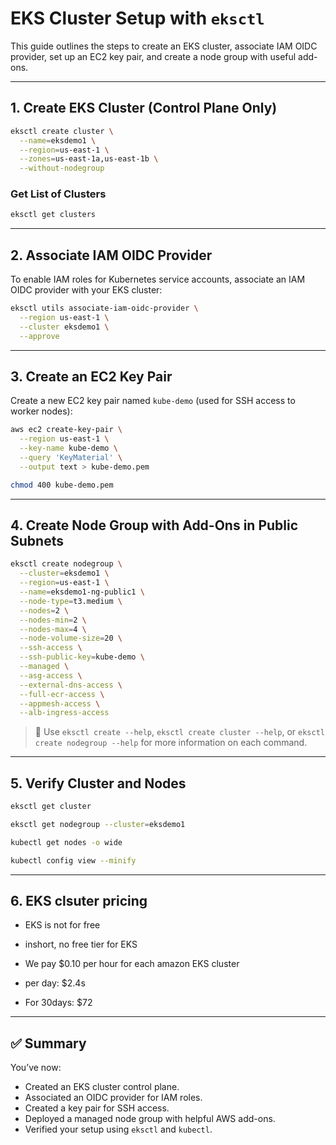 # EKS Cluster Setup with `eksctl`

This guide outlines the steps to create an EKS cluster, associate IAM OIDC provider, set up an EC2 key pair, and create a node group with useful add-ons.

---

## 1. Create EKS Cluster (Control Plane Only)

```bash
eksctl create cluster \
  --name=eksdemo1 \
  --region=us-east-1 \
  --zones=us-east-1a,us-east-1b \
  --without-nodegroup
```

### Get List of Clusters

```bash
eksctl get clusters
```

---

## 2. Associate IAM OIDC Provider

To enable IAM roles for Kubernetes service accounts, associate an IAM OIDC provider with your EKS cluster:

```bash
eksctl utils associate-iam-oidc-provider \
  --region us-east-1 \
  --cluster eksdemo1 \
  --approve
```

---

## 3. Create an EC2 Key Pair

Create a new EC2 key pair named `kube-demo` (used for SSH access to worker nodes):

```bash
aws ec2 create-key-pair \
  --region us-east-1 \
  --key-name kube-demo \
  --query 'KeyMaterial' \
  --output text > kube-demo.pem

chmod 400 kube-demo.pem
```

---

## 4. Create Node Group with Add-Ons in Public Subnets

```bash
eksctl create nodegroup \
  --cluster=eksdemo1 \
  --region=us-east-1 \
  --name=eksdemo1-ng-public1 \
  --node-type=t3.medium \
  --nodes=2 \
  --nodes-min=2 \
  --nodes-max=4 \
  --node-volume-size=20 \
  --ssh-access \
  --ssh-public-key=kube-demo \
  --managed \
  --asg-access \
  --external-dns-access \
  --full-ecr-access \
  --appmesh-access \
  --alb-ingress-access
```

> 📘 Use `eksctl create --help`, `eksctl create cluster --help`, or `eksctl create nodegroup --help` for more information on each command.

---

## 5. Verify Cluster and Nodes

```bash
eksctl get cluster

eksctl get nodegroup --cluster=eksdemo1

kubectl get nodes -o wide

kubectl config view --minify
```

---

## 6. EKS clsuter pricing
 
  - EKS is not for free
  - inshort, no free tier for EKS

  - We pay $0.10 per hour for each amazon EKS cluster
  - per day: $2.4s
  - For 30days: $72 

---

## ✅ Summary

You’ve now:
- Created an EKS cluster control plane.
- Associated an OIDC provider for IAM roles.
- Created a key pair for SSH access.
- Deployed a managed node group with helpful AWS add-ons.
- Verified your setup using `eksctl` and `kubectl`.
